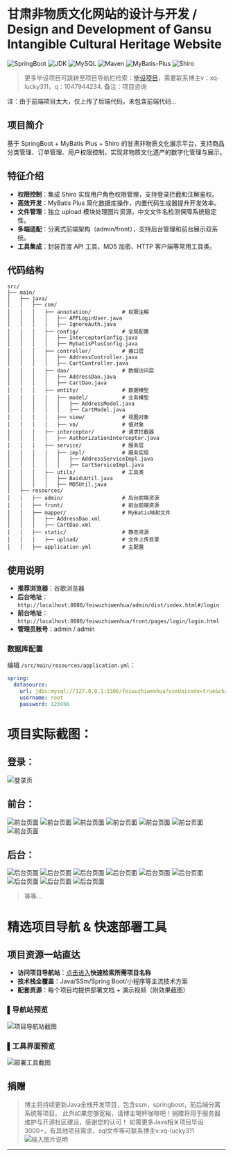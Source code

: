 # 甘肃非物质文化网站的设计与开发 / Design and Development of Gansu Intangible Cultural Heritage Website


![SpringBoot](https://img.shields.io/badge/SpringBoot-2.7+-brightgreen)
![JDK](https://img.shields.io/badge/JDK-1.8+-blue)
![MySQL](https://img.shields.io/badge/MySQL-5.7+-teal)
![Maven](https://img.shields.io/badge/Maven-3.6+-red)
![MyBatis-Plus](https://img.shields.io/badge/MyBatis_Plus-3.5.0-blue)
![Shiro](https://img.shields.io/badge/Shiro-1.3.2-green)


> 更多毕设项目可跳转至项目导航栏检索：[毕设项目](http://sysadmin.3vfree.vip)，需要联系博主v：xq-lucky311，q：1047944234. 备注：项目咨询
注：由于前端项目太大，仅上传了后端代码，未包含前端代码...

## 项目简介  
基于 SpringBoot + MyBatis Plus + Shiro 的甘肃非物质文化展示平台，支持商品分类管理、订单管理、用户权限控制，实现非物质文化遗产的数字化管理与展示。

## 特征介绍  
- **权限控制**：集成 Shiro 实现用户角色权限管理，支持登录拦截和注解鉴权。  
- **高效开发**：MyBatis Plus 简化数据库操作，内置代码生成器提升开发效率。  
- **文件管理**：独立 upload 模块处理图片资源，中文文件名检测保障系统稳定性。  
- **多端适配**：分离式前端架构（admin/front），支持后台管理和前台展示双系统。  
- **工具集成**：封装百度 API 工具、MD5 加密、HTTP 客户端等常用工具类。  

## 代码结构 
```
src/
├── main/
│   ├── java/
│   │   ├── com/
│   │   │   ├── annotation/          # 权限注解
│   │   │   │   ├── APPLoginUser.java
│   │   │   │   ├── IgnoreAuth.java
│   │   │   ├── config/              # 全局配置
│   │   │   │   ├── InterceptorConfig.java
│   │   │   │   ├── MybatisPlusConfig.java
│   │   │   ├── controller/          # 接口层
│   │   │   │   ├── AddressController.java
│   │   │   │   ├── CartController.java
│   │   │   ├── dao/                 # 数据访问层
│   │   │   │   ├── AddressDao.java
│   │   │   │   ├── CartDao.java
│   │   │   ├── entity/              # 数据模型
│   │   │   │   ├── model/           # 业务模型
│   │   │   │   │   ├── AddressModel.java
│   │   │   │   │   ├── CartModel.java
│   │   │   │   ├── view/            # 视图对象
│   │   │   │   ├── vo/              # 值对象
│   │   │   ├── interceptor/         # 请求拦截器
│   │   │   │   ├── AuthorizationInterceptor.java
│   │   │   ├── service/             # 服务层
│   │   │   │   ├── impl/            # 服务实现
│   │   │   │   │   ├── AddressServiceImpl.java
│   │   │   │   │   ├── CartServiceImpl.java
│   │   │   ├── utils/               # 工具类
│   │   │   │   ├── BaiduUtil.java
│   │   │   │   ├── MD5Util.java
│   ├── resources/
│   │   ├── admin/                   # 后台前端资源
│   │   ├── front/                   # 前台前端资源
│   │   ├── mapper/                  # MyBatis映射文件
│   │   │   ├── AddressDao.xml
│   │   │   ├── CartDao.xml
│   │   ├── static/                  # 静态资源
│   │   │   ├── upload/              # 文件上传目录
│   │   ├── application.yml          # 主配置
```
## 使用说明
- **推荐浏览器**：谷歌浏览器
- **后台地址**：`http://localhost:8080/feiwuzhiwenhua/admin/dist/index.html#/login`
- **前台地址**：`http://localhost:8080/feiwuzhiwenhua/front/pages/login/login.html`
- **管理员账号**：admin / admin

### 数据库配置
编辑 `/src/main/resources/application.yml`：
```yaml
spring:
  datasource:
    url: jdbc:mysql://127.0.0.1:3306/feiwuzhiwenhua?useUnicode=true&characterEncoding=UTF-8
    username: root
    password: 123456
```

# 项目实际截图：
## 登录：
![登录页](xx/login.png)

## 前台：
![前台页面](xx/prefix/1.png)
![前台页面](xx/prefix/2.png)
![前台页面](xx/prefix/3.png)
![前台页面](xx/prefix/4.png)
![前台页面](xx/prefix/5.png)
![前台页面](xx/prefix/6.png)
![前台页面](xx/prefix/7.png)

## 后台：
![后台页面](xx/suffix/1.png)
![后台页面](xx/suffix/2.png)
![后台页面](xx/suffix/3.png)
![后台页面](xx/suffix/4.png)
![后台页面](xx/suffix/5.png)
![后台页面](xx/suffix/6.png)
![后台页面](xx/suffix/7.png)
![后台页面](xx/suffix/8.png)
![后台页面](xx/suffix/9.png)

> 等等...

# 精选项目导航 & 快速部署工具
## 项目资源一站直达
- ​**访问项目导航站**：[点击进入](http://sysadmin.3vfree.vip)**快速检索所需项目名称**
- ​**技术栈全覆盖**：Java/SSm/Spring Boot/小程序等主流技术方案
- ​**配套资源**：每个项目均提供部署文档 + 演示视频（附效果截图）

### ▌导航站预览
![项目导航站截图](项目检索工具.png)

### ▌工具界面预览
![部署工具截图](一键部署工具.png)

## 捐赠
> 博主将持续更新Java全栈开发项目，包含ssm，springboot，前后端分离系统等项目。
> 此外如果您够宽裕，请博主喝杯咖啡吧！捐赠将用于服务器维护与开源社区建设，感谢您的认可！
> 如需更多Java相关项目毕设3000+，有其他项目需求，sql文件等可联系博主v:xq-lucky311
![输入图片说明](%E7%91%9E%E5%B9%B8%EF%BC%81%E7%91%9E%E5%B9%B8%EF%BC%81.png)
---